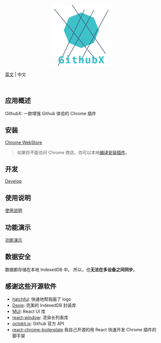 <center>
<img src="./src/assets/logo.png" width="200" />
</center>

[英文](./README.md) | 中文

![![](https://img.shields.io/chrome-web-store/v/nmcddfeclkbhehidjoadbmkaajoppapo?style=for-the-badge)](https://chrome.google.com/webstore/detail/githubx/nmcddfeclkbhehidjoadbmkaajoppapo)

## 应用概述

GithubX: 一款增强 Github 体验的 Chrome 插件

## 安装

[Chrome WebStore](https://chrome.google.com/webstore/detail/githubx/nmcddfeclkbhehidjoadbmkaajoppapo)

> 如果你不能访问 Chrome 商店，你可以本地[编译安装插件](https://github.com/riskers/GithubX/wiki/Build-and-Install-the-extension-in-developer-mode)。

## 开发

[Develop](https://github.com/riskers/GithubX/wiki/Develop)

## 使用说明

[使用说明](https://github.com/riskers/github-plus-extension/wiki/%E4%BD%BF%E7%94%A8%E8%AF%B4%E6%98%8E)

## 功能演示

[功能演示](https://github.com/riskers/github-plus-extension/wiki/%E5%8A%9F%E8%83%BD)

## 数据安全

数据都存储在本地 IndexedDB 中。
所以，也**无法在多设备之间同步**。

## 感谢这些开源软件

* [hatchful](https://hatchful.shopify.com/): 快速地帮我画了 logo
* [Dexie](https://dexie.org/): 完美的 IndexedDB 封装库
* [MUI](https://mui.com/): React UI 库
* [react-window](https://github.com/bvaughn/react-window): 渲染长列表库
* [octokit.js](https://github.com/octokit/octokit.js): Github 官方 API
* [react-chrome-boilerplate](https://github.com/riskers/react-chrome-boilerplate) 我自己开源的用 React 快速开发 Chrome 插件的脚手架
